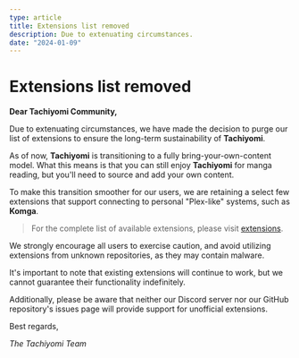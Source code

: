 ```yaml
---
type: article
title: Extensions list removed
description: Due to extenuating circumstances.
date: "2024-01-09"
---
```


# Extensions list removed

**Dear Tachiyomi Community,**

Due to extenuating circumstances, we have made the decision to purge our list of extensions to ensure the long-term sustainability of **Tachiyomi**.

As of now, **Tachiyomi** is transitioning to a fully bring-your-own-content model. What this means is that you can still enjoy **Tachiyomi** for manga reading, but you'll need to source and add your own content.

To make this transition smoother for our users, we are retaining a select few extensions that support connecting to personal "Plex-like" systems, such as **Komga**.

> For the complete list of available extensions, please visit [extensions](/extensions/).

We strongly encourage all users to exercise caution, and avoid utilizing extensions from unknown repositories, as they may contain malware.

It's important to note that existing extensions will continue to work, but we cannot guarantee their functionality indefinitely.

Additionally, please be aware that neither our Discord server nor our GitHub repository's issues page will provide support for unofficial extensions.

Best regards,

*The Tachiyomi Team*
